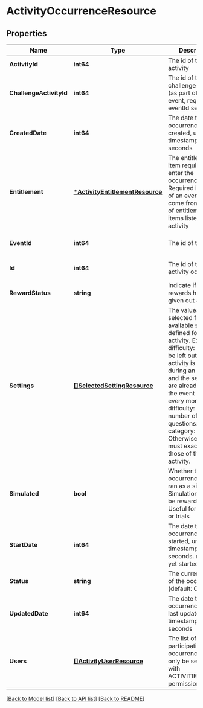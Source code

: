 # ActivityOccurrenceResource

## Properties
Name | Type | Description | Notes
------------ | ------------- | ------------- | -------------
**ActivityId** | **int64** | The id of the activity | [default to null]
**ChallengeActivityId** | **int64** | The id of the challenge activity (as part of the event, required if eventId set) | [optional] [default to null]
**CreatedDate** | **int64** | The date this occurrence was created, unix timestamp in seconds | [optional] [default to null]
**Entitlement** | [***ActivityEntitlementResource**](ActivityEntitlementResource.md) | The entitlement item required to enter the occurrence. Required if not part of an event. Must come from the set of entitlement items listed in the activity | [optional] [default to null]
**EventId** | **int64** | The id of the event | [optional] [default to null]
**Id** | **int64** | The id of the activity occurrence | [optional] [default to null]
**RewardStatus** | **string** | Indicate if the rewards have been given out already | [optional] [default to null]
**Settings** | [**[]SelectedSettingResource**](SelectedSettingResource.md) | The values selected from the available settings defined for the activity. Ex: difficulty: hard. Can be left out if the activity is played during an event and the settings are already set at the event level. Ex: every monday, difficulty: hard, number of questions: 10, category: sport. Otherwise, the set must exactly match those of the activity. | [optional] [default to null]
**Simulated** | **bool** | Whether this occurrence will be ran as a simulation. Simulations will not be rewarded. Useful for bot play or trials | [optional] [default to null]
**StartDate** | **int64** | The date this occurrence was started, unix timestamp in seconds. null if not yet started | [optional] [default to null]
**Status** | **string** | The current status of the occurrence (default: OPEN) | [optional] [default to null]
**UpdatedDate** | **int64** | The date this occurrence was last updated, unix timestamp in seconds | [optional] [default to null]
**Users** | [**[]ActivityUserResource**](ActivityUserResource.md) | The list of users participating in this occurrence. Can only be set directly with ACTIVITIES_ADMIN permission | [optional] [default to null]

[[Back to Model list]](../README.md#documentation-for-models) [[Back to API list]](../README.md#documentation-for-api-endpoints) [[Back to README]](../README.md)


